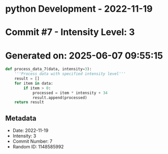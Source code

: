 ﻿# python Development - 2022-11-19
# Commit #7 - Intensity Level: 3
# Generated on: 2025-06-07 09:55:15
```python
def process_data_7(data, intensity=3):
    '''Process data with specified intensity level'''
    result = []
    for item in data:
        if item > 0:
            processed = item * intensity + 34
            result.append(processed)
    return result
```
## Metadata
- Date: 2022-11-19
- Intensity: 3
- Commit Number: 7
- Random ID: 1148585992
